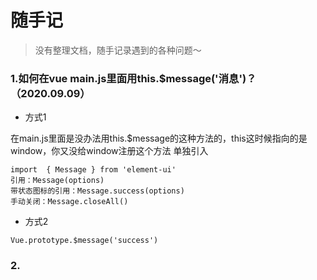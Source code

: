 # 随手记
> 没有整理文档，随手记录遇到的各种问题～

### 1.如何在vue main.js里面用this.$message('消息')？（2020.09.09）
- 方式1

在main.js里面是没办法用this.$message的这种方法的，this这时候指向的是window，你又没给window注册这个方法
单独引入
```
import  { Message } from 'element-ui'
引用：Message(options)
带状态图标的引用：Message.success(options)
手动关闭：Message.closeAll()
```
- 方式2
```
Vue.prototype.$message('success')
```


### 2.
